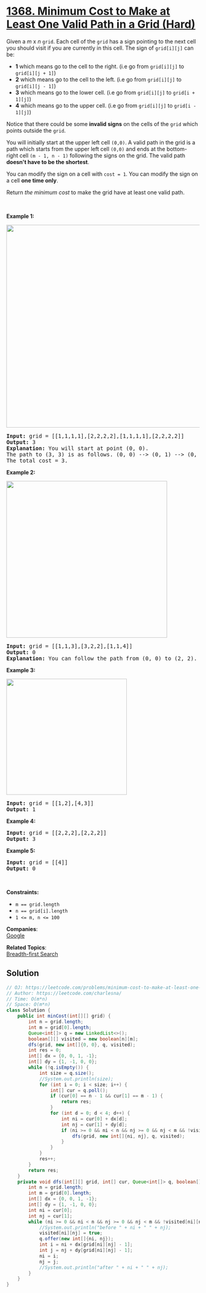 # [1368. Minimum Cost to Make at Least One Valid Path in a Grid (Hard)](https://leetcode.com/problems/minimum-cost-to-make-at-least-one-valid-path-in-a-grid/)

Given a <em>m</em> x <em>n</em> <code>grid</code>. Each cell of the <code>grid</code> has a sign pointing to the next cell you should visit if you are currently in this cell. The sign of <code>grid[i][j]</code> can be:
<ul>
	<li><strong>1</strong> which means go to the cell to the right. (i.e go from <code>grid[i][j]</code> to <code>grid[i][j + 1]</code>)</li>
	<li><strong>2</strong> which means go to the cell to the left. (i.e go from <code>grid[i][j]</code> to <code>grid[i][j - 1]</code>)</li>
	<li><strong>3</strong> which means go to the lower cell. (i.e go from <code>grid[i][j]</code> to <code>grid[i + 1][j]</code>)</li>
	<li><strong>4</strong> which means go to the upper cell. (i.e go from <code>grid[i][j]</code> to <code>grid[i - 1][j]</code>)</li>
</ul>

<p>Notice&nbsp;that there could be some <strong>invalid signs</strong> on the cells of the <code>grid</code> which points outside the <code>grid</code>.</p>

<p>You will initially start at the upper left cell <code>(0,0)</code>. A valid path in the grid is a path which starts from the upper left&nbsp;cell <code>(0,0)</code> and ends at the bottom-right&nbsp;cell <code>(m - 1, n - 1)</code> following the signs on the grid. The valid path <strong>doesn't have to be the shortest</strong>.</p>

<p>You can modify the sign on a cell with <code>cost = 1</code>. You can modify the sign on a cell <strong>one time only</strong>.</p>

<p>Return <em>the minimum cost</em> to make the grid have at least one valid path.</p>

<p>&nbsp;</p>
<p><strong>Example 1:</strong></p>
<img alt="" src="https://assets.leetcode.com/uploads/2020/02/13/grid1.png" style="width: 542px; height: 528px;">
<pre><strong>Input:</strong> grid = [[1,1,1,1],[2,2,2,2],[1,1,1,1],[2,2,2,2]]
<strong>Output:</strong> 3
<strong>Explanation:</strong> You will start at point (0, 0).
The path to (3, 3) is as follows. (0, 0) --&gt; (0, 1) --&gt; (0, 2) --&gt; (0, 3) change the arrow to down with cost = 1 --&gt; (1, 3) --&gt; (1, 2) --&gt; (1, 1) --&gt; (1, 0) change the arrow to down with cost = 1 --&gt; (2, 0) --&gt; (2, 1) --&gt; (2, 2) --&gt; (2, 3) change the arrow to down with cost = 1 --&gt; (3, 3)
The total cost = 3.
</pre>

<p><strong>Example 2:</strong></p>
<img alt="" src="https://assets.leetcode.com/uploads/2020/02/13/grid2.png" style="width: 419px; height: 408px;">
<pre><strong>Input:</strong> grid = [[1,1,3],[3,2,2],[1,1,4]]
<strong>Output:</strong> 0
<strong>Explanation:</strong> You can follow the path from (0, 0) to (2, 2).
</pre>

<p><strong>Example 3:</strong></p>
<img alt="" src="https://assets.leetcode.com/uploads/2020/02/13/grid3.png" style="width: 314px; height: 302px;">
<pre><strong>Input:</strong> grid = [[1,2],[4,3]]
<strong>Output:</strong> 1
</pre>

<p><strong>Example 4:</strong></p>

<pre><strong>Input:</strong> grid = [[2,2,2],[2,2,2]]
<strong>Output:</strong> 3
</pre>

<p><strong>Example 5:</strong></p>

<pre><strong>Input:</strong> grid = [[4]]
<strong>Output:</strong> 0
</pre>

<p>&nbsp;</p>
<p><strong>Constraints:</strong></p>

<ul>
	<li><code>m == grid.length</code></li>
	<li><code>n == grid[i].length</code></li>
	<li><code>1 &lt;= m, n &lt;= 100</code></li>
</ul>

**Companies**:  
[Google](https://leetcode.com/company/google)

**Related Topics**:  
[Breadth-first Search](https://leetcode.com/tag/breadth-first-search/)

## Solution 

```java
// OJ: https://leetcode.com/problems/minimum-cost-to-make-at-least-one-valid-path-in-a-grid/
// Author: https://leetcode.com/charlesna/
// Time: O(m*n)
// Space: O(m*n)
class Solution {
    public int minCost(int[][] grid) {
        int n = grid.length;
        int m = grid[0].length;
        Queue<int[]> q = new LinkedList<>();
        boolean[][] visited = new boolean[n][m];
        dfs(grid, new int[]{0, 0}, q, visited);
        int res = 0;
        int[] dx = {0, 0, 1, -1};
        int[] dy = {1, -1, 0, 0};
        while (!q.isEmpty()) {
            int size = q.size();
            //System.out.println(size);
            for (int i = 0; i < size; i++) {
                int[] cur = q.poll();
                if (cur[0] == n - 1 && cur[1] == m - 1) {
                    return res;
                }
                for (int d = 0; d < 4; d++) {
                    int ni = cur[0] + dx[d];
                    int nj = cur[1] + dy[d];
                    if (ni >= 0 && ni < n && nj >= 0 && nj < m && !visited[ni][nj]) {
                        dfs(grid, new int[]{ni, nj}, q, visited);
                    }
                }
            }
            res++;
        }
        return res;
    }
    private void dfs(int[][] grid, int[] cur, Queue<int[]> q, boolean[][] visited) {
        int n = grid.length;
        int m = grid[0].length;
        int[] dx = {0, 0, 1, -1};
        int[] dy = {1, -1, 0, 0};
        int ni = cur[0];
        int nj = cur[1];
        while (ni >= 0 && ni < n && nj >= 0 && nj < m && !visited[ni][nj]) {
            //System.out.println("before " + ni + " " + nj);
            visited[ni][nj] = true;
            q.offer(new int[]{ni, nj});
            int i = ni + dx[grid[ni][nj] - 1];
            int j = nj + dy[grid[ni][nj] - 1];
            ni = i;
            nj = j;
            //System.out.println("after " + ni + " " + nj);
        }
    }
}
```